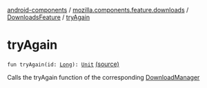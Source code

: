 [android-components](../../index.md) / [mozilla.components.feature.downloads](../index.md) / [DownloadsFeature](index.md) / [tryAgain](./try-again.md)

# tryAgain

`fun tryAgain(id: `[`Long`](https://kotlinlang.org/api/latest/jvm/stdlib/kotlin/-long/index.html)`): `[`Unit`](https://kotlinlang.org/api/latest/jvm/stdlib/kotlin/-unit/index.html) [(source)](https://github.com/mozilla-mobile/android-components/blob/master/components/feature/downloads/src/main/java/mozilla/components/feature/downloads/DownloadsFeature.kt#L117)

Calls the tryAgain function of the corresponding [DownloadManager](../../mozilla.components.feature.downloads.manager/-download-manager/index.md)

